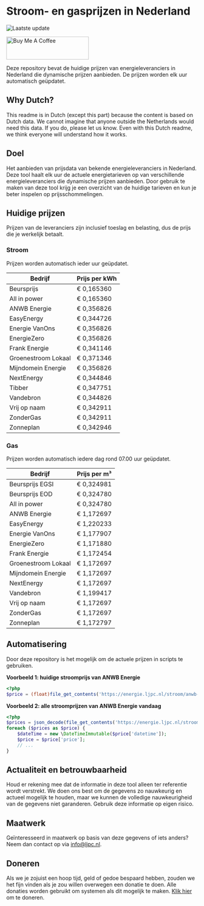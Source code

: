 # Stroom- en gasprijzen in Nederland

![Laatste update](https://img.shields.io/badge/laatste%20update-2025--08--06%2020%3A00%20CET-brightgreen)

<a href="https://www.buymeacoffee.com/Lars-" target="_blank"><img src="https://cdn.buymeacoffee.com/buttons/v2/default-orange.png" alt="Buy Me A Coffee" height="60" style="height: 60px !important;width: 217px !important;" ></a>

Deze repository bevat de huidige prijzen van energieleveranciers in Nederland die dynamische prijzen aanbieden. De prijzen worden elk uur automatisch geüpdatet.

## Why Dutch?

This readme is in Dutch (except this part) because the content is based on Dutch data. We cannot imagine that anyone outside the Netherlands would need this data. If you do, please let us know. Even with this Dutch readme, we think
everyone will understand how it works.

## Doel

Het aanbieden van prijsdata van bekende energieleveranciers in Nederland. Deze tool haalt elk uur de actuele energietarieven op van verschillende energieleveranciers die dynamische prijzen aanbieden. Door gebruik te maken van deze tool
krijg je een overzicht van de huidige tarieven en kun je beter inspelen op prijsschommelingen.

## Huidige prijzen

Prijzen van de leveranciers zijn inclusief toeslag en belasting, dus de prijs die je werkelijk betaalt.

### Stroom

Prijzen worden automatisch ieder uur geüpdatet.

 Bedrijf | Prijs per kWh 
---------|---------------
Beursprijs | € 0,165360
All in power | € 0,165360
ANWB Energie | € 0,356826
EasyEnergy | € 0,344726
Energie VanOns | € 0,356826
EnergieZero | € 0,356826
Frank Energie | € 0,341146
Groenestroom Lokaal | € 0,371346
Mijndomein Energie | € 0,356826
NextEnergy | € 0,344846
Tibber | € 0,347751
Vandebron | € 0,344826
Vrij op naam | € 0,342911
ZonderGas | € 0,342911
Zonneplan | € 0,342946


### Gas

Prijzen worden automatisch iedere dag rond 07.00 uur geüpdatet.

 Bedrijf | Prijs per m³ 
---------|--------------
Beursprijs EGSI | € 0,324981
Beursprijs EOD | € 0,324780
All in power | € 0,324780
ANWB Energie | € 1,172697
EasyEnergy | € 1,220233
Energie VanOns | € 1,177907
EnergieZero | € 1,171880
Frank Energie | € 1,172454
Groenestroom Lokaal | € 1,172697
Mijndomein Energie | € 1,172697
NextEnergy | € 1,172697
Vandebron | € 1,199417
Vrij op naam | € 1,172697
ZonderGas | € 1,172697
Zonneplan | € 1,172797


## Automatisering

Door deze repository is het mogelijk om de actuele prijzen in scripts te gebruiken.

**Voorbeeld 1: huidige stroomprijs van ANWB Energie**

```php
<?php
$price = (float)file_get_contents('https://energie.ljpc.nl/stroom/anwb-energie-nu.txt');

```

**Voorbeeld 2: alle stroomprijzen van ANWB Energie vandaag**

```php
<?php
$prices = json_decode(file_get_contents('https://energie.ljpc.nl/stroom/all-in-power-vandaag.json'),true);
foreach ($prices as $price) {
    $dateTime = new \DateTimeImmutable($price['datetime']);
    $price = $price['price'];
    // ...
}
```

## Actualiteit en betrouwbaarheid

Houd er rekening mee dat de informatie in deze tool alleen ter referentie wordt verstrekt. We doen ons best om de gegevens zo nauwkeurig en actueel mogelijk te houden, maar we kunnen de volledige nauwkeurigheid van de gegevens niet
garanderen. Gebruik deze informatie op eigen risico.

## Maatwerk

Geïnteresseerd in maatwerk op basis van deze gegevens of iets anders? Neem dan contact op
via [info@ljpc.nl](mailto:info@ljpc.nl?subject=Energie%20prijzen).

## Doneren

Als we je zojuist een hoop tijd, geld of gedoe bespaard hebben, zouden we het fijn vinden als je zou willen overwegen een
donatie te doen. Alle donaties worden gebruikt om systemen als dit mogelijk te
maken. [Klik hier](https://www.buymeacoffee.com/Lars-) om te doneren.
